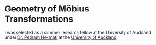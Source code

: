 # Geometry of Möbius Transformations

I was selected as a summer research fellow at the University of Auckland under 
[Dr. Pedram Hekmati](https://unidirectory.auckland.ac.nz/people/profile/p-hekmati) at the 
[University of Auckland]()

